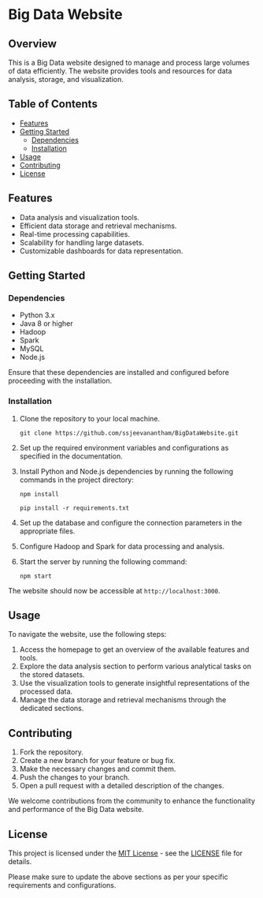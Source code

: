 # Big Data Website

## Overview

This is a Big Data website designed to manage and process large volumes of data efficiently. The website provides tools and resources for data analysis, storage, and visualization.

## Table of Contents

- [Features](#features)
- [Getting Started](#getting-started)
  - [Dependencies](#dependencies)
  - [Installation](#installation)
- [Usage](#usage)
- [Contributing](#contributing)
- [License](#license)

## Features

- Data analysis and visualization tools.
- Efficient data storage and retrieval mechanisms.
- Real-time processing capabilities.
- Scalability for handling large datasets.
- Customizable dashboards for data representation.

## Getting Started

### Dependencies

- Python 3.x
- Java 8 or higher
- Hadoop
- Spark
- MySQL
- Node.js

Ensure that these dependencies are installed and configured before proceeding with the installation.

### Installation

1. Clone the repository to your local machine.
   ```
   git clone https://github.com/ssjeevanantham/BigDataWebsite.git
   ```
2. Set up the required environment variables and configurations as specified in the documentation.

3. Install Python and Node.js dependencies by running the following commands in the project directory:
   ```
   npm install
   ```
   ```
   pip install -r requirements.txt
   ```
4. Set up the database and configure the connection parameters in the appropriate files.

5. Configure Hadoop and Spark for data processing and analysis.

6. Start the server by running the following command:
   ```
   npm start
   ```

The website should now be accessible at `http://localhost:3000`.

## Usage

To navigate the website, use the following steps:

1. Access the homepage to get an overview of the available features and tools.
2. Explore the data analysis section to perform various analytical tasks on the stored datasets.
3. Use the visualization tools to generate insightful representations of the processed data.
4. Manage the data storage and retrieval mechanisms through the dedicated sections.

## Contributing

1. Fork the repository.
2. Create a new branch for your feature or bug fix.
3. Make the necessary changes and commit them.
4. Push the changes to your branch.
5. Open a pull request with a detailed description of the changes.

We welcome contributions from the community to enhance the functionality and performance of the Big Data website.

## License

This project is licensed under the [MIT License](https://opensource.org/licenses/MIT) - see the [LICENSE](LICENSE) file for details.

Please make sure to update the above sections as per your specific requirements and configurations.
